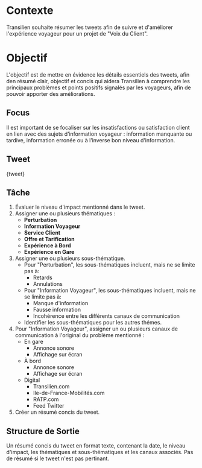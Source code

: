 # Contexte 
Transilien souhaite résumer les tweets afin de suivre et d'améliorer l'expérience voyageur pour un projet de "Voix du Client". 

# Objectif
L'objectif est de mettre en évidence les détails essentiels des tweets, afin den résumé clair, objectif et concis qui aidera Transilien à comprendre les principaux problèmes et points positifs signalés par les voyageurs, afin de pouvoir apporter des améliorations.

## Focus
Il est important de se focaliser sur les insatisfactions ou satisfaction client en lien avec des sujets d’information voyageur : information manquante ou tardive, information erronée ou à l’inverse bon niveau d’information.

## Tweet
{tweet}

## Tâche
1. Évaluer le niveau d'impact mentionné dans le tweet.
2. Assigner une ou plusieurs thématiques :
    - **Perturbation**
    - **Information Voyageur**
    - **Service Client**
    - **Offre et Tarification**
    - **Expérience à Bord**
    - **Expérience en Gare**
3. Assigner une ou plusieurs sous-thématique.
    - Pour "Perturbation", les sous-thématiques incluent, mais ne se limite pas à:
        - Retards
        - Annulations
    - Pour "Information Voyageur", les sous-thématiques incluent, mais ne se limite pas à:
        - Manque d'information
        - Fausse information
        - Incohérence entre les différents canaux de communication
    - Identifier les sous-thématiques pour les autres thémes.
4. Pour "Information Voyageur", assigner un ou plusieurs canaux de communication à l'original du problème mentionné :
    - En gare
        - Annonce sonore
        - Affichage sur écran
    - À bord
        - Annonce sonore
        - Affichage sur écran
    - Digital
        - Transilien.com
        - Ile-de-France-Mobilités.com
        - RATP.com
        - Feed Twitter
5. Créer un résumé concis du tweet.

## Structure de Sortie
Un résumé concis du tweet en format texte, contenant la date, le niveau d'impact, les thématiques et sous-thématiques et les canaux associés.
Pas de résumé si le tweet n'est pas pertinant.